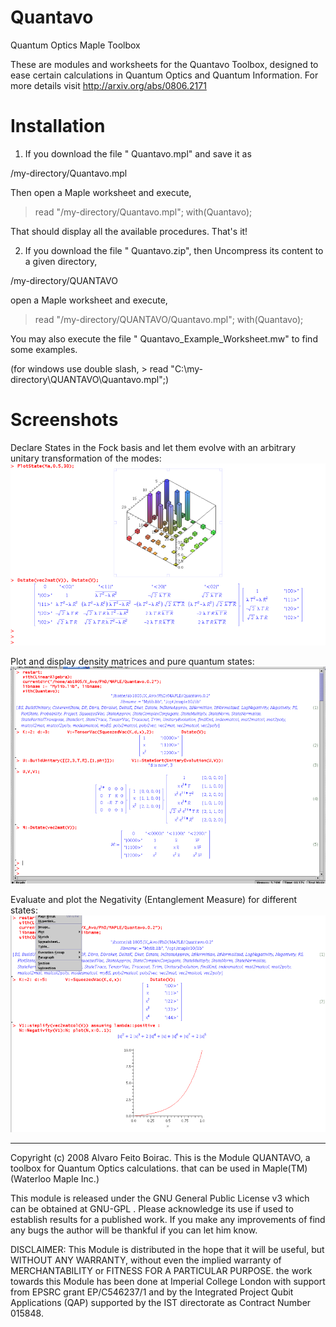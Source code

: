Quantavo
========

Quantum Optics Maple Toolbox


These are modules and worksheets for the Quantavo Toolbox, designed to ease certain calculations in Quantum Optics and Quantum Information. 
For more details visit http://arxiv.org/abs/0806.2171


Installation
============

1) If you download the file " Quantavo.mpl" and save it as

/my-directory/Quantavo.mpl

Then open a Maple worksheet and execute,

> read "/my-directory/Quantavo.mpl";
> with(Quantavo);

That should display all the available procedures. That's it!


2) If you download the file " Quantavo.zip", then Uncompress its content to a given directory,

/my-directory/QUANTAVO

open a Maple worksheet and execute,

> read "/my-directory/QUANTAVO/Quantavo.mpl";
> with(Quantavo);

You may also execute the file " Quantavo_Example_Worksheet.mw" to find some examples.

(for windows use double slash, > read "C:\\my-directory\\QUANTAVO\\Quantavo.mpl";)

Screenshots
===========

Declare States in the Fock basis and let them evolve with an arbitrary unitary transformation of the modes: 
![Example 1](/screenshots/Quantavo.png)

Plot and display density matrices and pure quantum states: 
![Example 2](/screenshots/Quantavo_evolution2.png)

Evaluate and plot the Negativity (Entanglement Measure) for different states: 
![Example 2](/screenshots/Quantavo_negativity2.png)



-----------------------------------------
Copyright (c) 2008 Alvaro Feito Boirac.
This is the Module QUANTAVO, a toolbox for Quantum Optics calculations. that can be used in Maple(TM) (Waterloo Maple Inc.)

This module is released under the GNU General Public License v3 which can be obtained at GNU-GPL .
Please acknowledge its use if used to establish results for a published work. If you make any improvements of find any bugs the author will be thankful if you can let him know.

DISCLAIMER: This Module is distributed in the hope that it will be useful, but WITHOUT ANY WARRANTY, without even the implied warranty of MERCHANTABILITY or FITNESS FOR A PARTICULAR PURPOSE. the work towards this Module has been done at Imperial College London with support from EPSRC grant EP/C546237/1 and by the Integrated Project Qubit Applications (QAP) supported by the IST directorate as Contract Number 015848.
